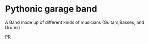 # Pythonic garage band
A Band made up of different kinds of musicians (Guitars,Basses, and Drums)

[PR]()